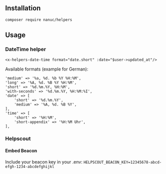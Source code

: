 ## Installation
`composer require nanuc/helpers`

## Usage
### DateTime helper
`<x-helpers-date-time format="date.short" :date="$user->updated_at"/>`

Available formats (example for German):
```
'medium' => '%a, %d. %b %Y %H:%M',
'long' => '%A, %d. %B %Y %H:%M',
'short' => '%d.%m.%Y, %H:%M',
'with-seconds' => '%d.%m.%Y, %H:%M:%I',
'date' => [
    'short' => '%d.%m.%Y',
    'medium' => '%A, %d. %B %Y',
],
'time' => [
    'short' => '%H:%M',
    'short-appendix' => '%H:%M Uhr',
],
```

### Helpscout
#### Embed Beacon
Include your beacon key in your .env:
`HELPSCOUT_BEACON_KEY=12345678-abcd-efgh-1234-abcdefghijkl`